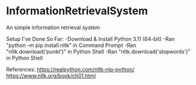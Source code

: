 # InformationRetrievalSystem

An simple information retrieval system

Setup I've Done So Far:
-Download & Install Python 3.11 (64-bit)
-Ran "python -m pip install nltk" in Command Prompt
-Ran "nltk.download('punkt')" in Python Shell
-Ran "nltk.download('stopwords')" in Python Shell

References:
https://realpython.com/nltk-nlp-python/
https://www.nltk.org/book/ch01.html
